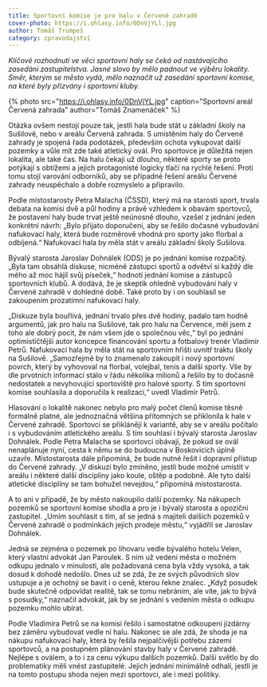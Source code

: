 ```yaml
---
title: Sportovní komise je pro halu v Červené zahradě
cover-photo: https://i.ohlasy.info/0DnVjYLl.jpg
author: Tomáš Trumpeš
category: zpravodajství
---
```


*Klíčové rozhodnutí ve věci sportovní haly se čeká od nastávajícího zasedání zastupitelstva. Jasné slovo by mělo padnout ve výběru lokality. Směr, kterým se město vydá, mělo naznačit už zasedání sportovní komise, na které byly přizvány i sportovní kluby.*

{% photo src="https://i.ohlasy.info/0DnVjYL.jpg" caption="Sportovní areál Červená zahrada" author="Tomáš Znamenáček" %}

Otázka ovšem nestojí pouze tak, jestli hala bude stát u základní školy na Sušilově, nebo v areálu Červená zahrada. S umístěním haly do Červené zahrady je spojená řada podotázek, především ochota vykupovat další pozemky a vůle mít zde také atletický ovál. Pro sportovce je důležitá nejen lokalita, ale také čas. Na halu čekají už dlouho, některé sporty se proto potýkají s obtížemi a jejich protagonisté logicky tlačí na rychlé řešení. Proti tomu stojí varování odborníků, aby se případné řešení areálu Červené zahrady neuspěchalo a dobře rozmyslelo a připravilo.

Podle místostarosty Petra Malacha (ČSSD), který má na starosti sport, trvala debata na komisi dvě a půl hodiny a právě vzhledem k obavám sportovců, že postavení haly bude trvat ještě neúnosně dlouho, vzešel z jednání jeden konkrétní návrh: „Bylo přijato doporučení, aby se řešilo dočasné vybudování nafukovací haly, která bude rozměrově vhodná pro sporty jako florbal a odbíjená.“ Nafukovací hala by měla stát v areálu základní školy Sušilova. 

Bývalý starosta Jaroslav Dohnálek (ODS) je po jednání komise rozpačitý. „Byla tam obsáhlá diskuse, nicméně zástupci sportů a odvětví si každý dle mého až moc hájil svůj píseček,“ hodnotí jednání komise a zástupců sportovních klubů. A dodává, že je skeptik ohledně vybudování haly v Červené zahradě v dohledné době. Také proto by i on souhlasil se zakoupením prozatímní nafukovací haly.

„Diskuze byla bouřlivá, jednání trvalo přes dvě hodiny, padalo tam hodně argumentů, jak pro halu na Sušilové, tak pro halu na Července, měl jsem z toho ale dobrý pocit, že nám všem jde o společnou věc,“ byl po jednání optimističtější autor koncepce financování sportu a fotbalový trenér Vladimír Petrů. Nafukovací hala by měla stát na sportovním hřišti uvnitř traktu školy na Sušilově. „Samozřejmě by to znamenalo zakoupit i nový sportovní povrch, který by vyhovoval na florbal, volejbal, tenis a další sporty. Vše by dle prvotních informací stálo v řádu několika milionů a řešilo by to dočasně nedostatek a nevyhovující sportoviště pro halové sporty. S tím sportovní komise souhlasila a doporučila k realizaci,“ uvedl Vladimír Petrů.

Hlasování o lokalitě nakonec nebylo pro malý počet členů komise těsně formálně platné, ale jednoznačná většina přítomných se přiklonila k hale v Červené zahradě. Sportovci se přiklánějí k variantě, aby se v areálu počítalo i s vybudováním atletického areálu. S tím souhlasí i bývalý starosta Jaroslav Dohnálek. Podle Petra Malacha se sportovci obávají, že pokud se ovál nenaplánuje nyní, cesta k němu se do budoucna v Boskovicích úplně uzavře. Místostarosta dále připomíná, že bude nutné řešit i dopravní přístup do Červené zahrady. „V diskuzi bylo zmíněno, jestli bude možné umístit v areálu i některé další disciplíny jako koule, oštěp a podobně. Ale tyto další atletické disciplíny se tam bohužel nevejdou,“ připomíná místostarosta.

A to ani v případě, že by město nakoupilo další pozemky. Na nákupech pozemků se sportovní komise shodla a pro je i bývalý starosta a opoziční zastupitel. „Umím souhlasit s tím, ať se jedná s majiteli dalších pozemků v Červené zahradě o podmínkách jejich prodeje městu,“ vyjádřil se Jaroslav Dohnálek. 

Jedná se zejména o pozemek po lihovaru vedle bývalého hotelu Velen, který vlastní advokát Jan Paroulek. S ním už vedení města o možném odkupu jednalo v minulosti, ale požadovaná cena byla vždy vysoká, a tak dosud k dohodě nedošlo. Dnes už se zdá, že ze svých původních slov ustupuje a je ochotný se bavit i o ceně, kterou řekne znalec. „Když posudek bude skutečně odpovídat realitě, tak se tomu nebráním, ale víte, jak to bývá s posudky,“ naznačil advokát, jak by se jednání s vedením města o odkupu pozemku mohlo ubírat.

Podle Vladimíra Petrů se na komisi řešilo i samostatné odkoupení jízdárny bez záměru vybudovat vedle ní halu. Nakonec se ale zdá, že shoda je na nákupu nafukovací haly, která by řešila nejpalčivější potřebu zázemí sportovců, a na postupném plánování stavby haly v Červené zahradě. Nejlépe s oválem, a to i za cenu výkupu dalších pozemků. Další světlo by do problematiky měli vnést zastupitelé. Jejich jednání minimálně odhalí, jestli je na tomto postupu shoda nejen mezi sportovci, ale i mezi politiky.
